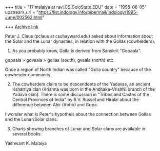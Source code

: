 +++
title = "17 malaiya at ravi.CS.ColoState.EDU"
date = "1995-06-05"
upstream_url = "https://list.indology.info/pipermail/indology/1995-June/002562.html"

+++
[Archive link](https://list.indology.info/pipermail/indology/1995-June/002562.html)

Peter J. Claus (pclaus at csuhayward.edu) asked about information about 
the Solar and the Lunar dynasties, in relation with the Gollas (cowherders).

1. As you probably know, Golla is derived from Sanskrit  "Gopaala".

  gopaala > govaala > gollaa (south), gvaala (north) etc.

Once a region of North Indian was called "Golla country" because of the 
cowherder community.

2. The cowherders claim to be descendents of the Yadavas, an ancient
Kshatriya clan (Krishna was born in the Andhaka-VrishNi branch of the Yadava 
clan). There is some discussion in "Tribes and Castes of the Central 
Provinces of India" by R.V. Russel and Hiralal about the difference between 
Ahir (Abhir) and Gopa.

I wonder what is Peter's hypotheis about the connection between Gollas
and the Lunar/Solar clans.

3. Charts showing branches of Lunar and Solar clans are available in several
books.

Yashwant K. Malaiya 





